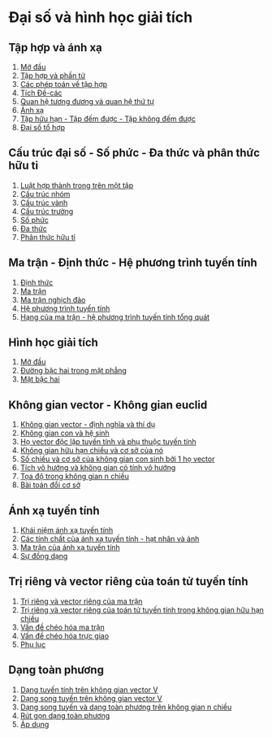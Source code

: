 # Đại số và hình học giải tích
## Tập hợp và ánh xạ
1. [Mở đầu]()
2. [Tập hợp và phần tử]()
3. [Các phép toán về tập hợp]()
4. [Tích Đề-các]()
5. [Quan hệ tương đương và quan hệ thứ tự]()
6. [Ánh xạ]()
7. [Tập hữu hạn - Tập đếm được - Tập không đếm được]()
8. [Đại số tổ hợp]()
## Cấu trúc đại số - Số phức - Đa thức và phân thức hữu tỉ
1. [Luật hợp thành trong trên một tập]()
2. [Cấu trúc nhóm]()
3. [Cấu trúc vành]()
4. [Cấu trúc trường]()
5. [Số phức]()
6. [Đa thức]()
7. [Phân thức hữu tỉ]()
## Ma trận - Định thức - Hệ phương trình tuyến tính
1. [Định thức]()
2. [Ma trận]()
3. [Ma trận nghịch đảo]()
4. [Hệ phương trình tuyến tính]()
5. [Hạng của ma trận - hệ phương trình tuyến tính tổng quát]()
## Hình học giải tích
1. [Mở đầu]()
2. [Đường bậc hai trong mặt phẳng]()
3. [Mặt bậc hai]()
## Không gian vector - Không gian euclid
1. [Không gian vector - định nghĩa và thí dụ]()
2. [Không gian con và hệ sinh]()
3. [Họ vector độc lập tuyến tính và phụ thuộc tuyến tính]()
4. [Không gian hữu hạn chiều và cơ sở của nó]()
5. [Số chiều và cơ sở của không gian con sinh bởi 1 họ vector]()
6. [Tích vô hướng và không gian có tính vô hướng]()
7. [Tọa độ trong không gian n chiều]()
8. [Bài toán đổi cơ sở]()
## Ánh xạ tuyến tính
1. [Khái niệm ánh xạ tuyến tính]()
2. [Các tính chất của ánh xạ tuyến tính - hạt nhân và ảnh]()
3. [Ma trận của ánh xạ tuyến tính]()
4. [Sự đồng dạng]()
## Trị riêng và vector riêng của toán tử tuyến tính
1. [Trị riêng và vector riêng của ma trận]()
2. [Trị riêng và vector riêng của toán tử tuyến tính trong không gian hữu hạn chiều]()
3. [Vấn đề chéo hóa ma trận]()
4. [Vấn đề chéo hóa trực giao]()
5. [Phụ lục]()
## Dạng toàn phương
1. [Dạng tuyến tính trên không gian vector V]()
2. [Dạng song tuyến trên không gian vector V]()
3. [Dạng song tuyến và dạng toàn phương trên không gian n chiều]()
4. [Rút gọn dạng toàn phương]()
5. [Áp dụng]()
